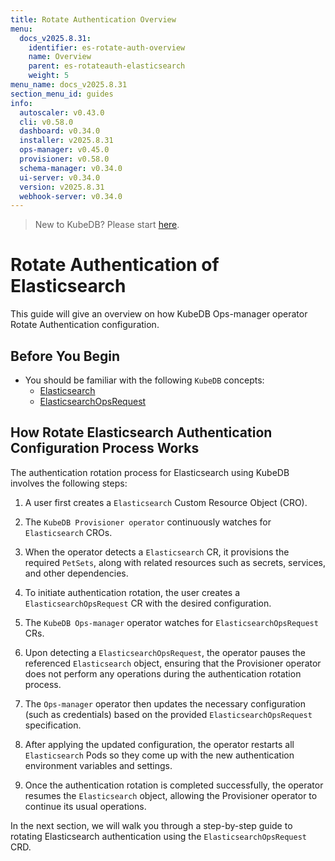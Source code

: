 ```yaml
---
title: Rotate Authentication Overview
menu:
  docs_v2025.8.31:
    identifier: es-rotate-auth-overview
    name: Overview
    parent: es-rotateauth-elasticsearch
    weight: 5
menu_name: docs_v2025.8.31
section_menu_id: guides
info:
  autoscaler: v0.43.0
  cli: v0.58.0
  dashboard: v0.34.0
  installer: v2025.8.31
  ops-manager: v0.45.0
  provisioner: v0.58.0
  schema-manager: v0.34.0
  ui-server: v0.34.0
  version: v2025.8.31
  webhook-server: v0.34.0
---
```


> New to KubeDB? Please start [here](/docs/v2025.8.31/README).

# Rotate Authentication of Elasticsearch

This guide will give an overview on how KubeDB Ops-manager operator Rotate Authentication configuration.

## Before You Begin

- You should be familiar with the following `KubeDB` concepts:
    - [Elasticsearch](/docs/v2025.8.31/guides/elasticsearch/concepts/elasticsearch/)
    - [ElasticsearchOpsRequest](/docs/v2025.8.31/guides/elasticsearch/concepts/elasticsearch-ops-request/)

## How Rotate Elasticsearch Authentication Configuration Process Works

[//]: # (The following diagram shows how KubeDB Ops-manager operator Rotate Authentication of a `Elasticsearch`. Open the image in a new tab to see the enlarged version.)

[//]: # ()
[//]: # (<figure align="center">)

[//]: # (  <img alt="Rotate Authentication process of Elasticsearch" src="/docs/v2025.8.31/images/day-2-operation/Elasticsearch/kf-rotate-auth.svg">)

[//]: # (<figcaption align="center">Fig: Rotate Auth process of Elasticsearch</figcaption>)

[//]: # (</figure>)

The authentication rotation process for Elasticsearch using KubeDB involves the following steps:

1. A user first creates a `Elasticsearch` Custom Resource Object (CRO).

2. The `KubeDB Provisioner operator` continuously watches for `Elasticsearch` CROs.

3. When the operator detects a `Elasticsearch` CR, it provisions the required `PetSets`, along with related resources such as secrets, services, and other dependencies.

4. To initiate authentication rotation, the user creates a `ElasticsearchOpsRequest` CR with the desired configuration.

5. The `KubeDB Ops-manager` operator watches for `ElasticsearchOpsRequest` CRs.

6. Upon detecting a `ElasticsearchOpsRequest`, the operator pauses the referenced `Elasticsearch` object, ensuring that the Provisioner
   operator does not perform any operations during the authentication rotation process.

7. The `Ops-manager` operator then updates the necessary configuration (such as credentials) based on the provided `ElasticsearchOpsRequest` specification.

8. After applying the updated configuration, the operator restarts all `Elasticsearch` Pods so they come up with the new authentication environment variables and settings.

9. Once the authentication rotation is completed successfully, the operator resumes the `Elasticsearch` object, allowing the Provisioner operator to continue its usual operations.

In the next section, we will walk you through a step-by-step guide to rotating Elasticsearch authentication using the `ElasticsearchOpsRequest` CRD.
